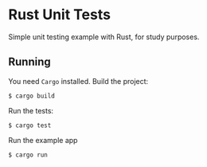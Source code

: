 # Rust Unit Tests

Simple unit testing example with Rust, for study purposes.

## Running

You need `Cargo` installed. Build the project:

```shell
$ cargo build
```

Run the tests:

```shell
$ cargo test
```

Run the example app

```shell
$ cargo run
```